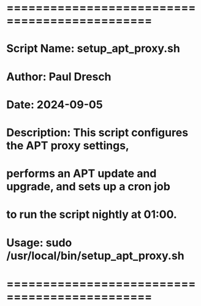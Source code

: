 # ==============================================
# Script Name: setup_apt_proxy.sh
# Author: Paul Dresch
# Date: 2024-09-05
# Description: This script configures the APT proxy settings,
#              performs an APT update and upgrade, and sets up a cron job 
#              to run the script nightly at 01:00.
# Usage: sudo /usr/local/bin/setup_apt_proxy.sh
# ==============================================
